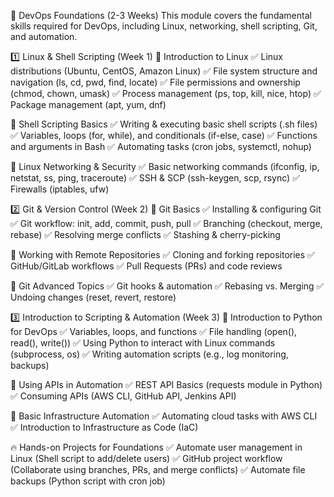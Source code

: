 📌 DevOps Foundations (2-3 Weeks)
This module covers the fundamental skills required for DevOps, including Linux, networking, shell scripting, Git, and automation.

1️⃣ Linux & Shell Scripting (Week 1)
🔹 Introduction to Linux
✅ Linux distributions (Ubuntu, CentOS, Amazon Linux)
✅ File system structure and navigation (ls, cd, pwd, find, locate)
✅ File permissions and ownership (chmod, chown, umask)
✅ Process management (ps, top, kill, nice, htop)
✅ Package management (apt, yum, dnf)

🔹 Shell Scripting Basics
✅ Writing & executing basic shell scripts (.sh files)
✅ Variables, loops (for, while), and conditionals (if-else, case)
✅ Functions and arguments in Bash
✅ Automating tasks (cron jobs, systemctl, nohup)

🔹 Linux Networking & Security
✅ Basic networking commands (ifconfig, ip, netstat, ss, ping, traceroute)
✅ SSH & SCP (ssh-keygen, scp, rsync)
✅ Firewalls (iptables, ufw)

2️⃣ Git & Version Control (Week 2)
🔹 Git Basics
✅ Installing & configuring Git
✅ Git workflow: init, add, commit, push, pull
✅ Branching (checkout, merge, rebase)
✅ Resolving merge conflicts
✅ Stashing & cherry-picking

🔹 Working with Remote Repositories
✅ Cloning and forking repositories
✅ GitHub/GitLab workflows
✅ Pull Requests (PRs) and code reviews

🔹 Git Advanced Topics
✅ Git hooks & automation
✅ Rebasing vs. Merging
✅ Undoing changes (reset, revert, restore)

3️⃣ Introduction to Scripting & Automation (Week 3)
🔹 Introduction to Python for DevOps
✅ Variables, loops, and functions
✅ File handling (open(), read(), write())
✅ Using Python to interact with Linux commands (subprocess, os)
✅ Writing automation scripts (e.g., log monitoring, backups)

🔹 Using APIs in Automation
✅ REST API Basics (requests module in Python)
✅ Consuming APIs (AWS CLI, GitHub API, Jenkins API)

🔹 Basic Infrastructure Automation
✅ Automating cloud tasks with AWS CLI
✅ Introduction to Infrastructure as Code (IaC)

🔥 Hands-on Projects for Foundations
✅ Automate user management in Linux (Shell script to add/delete users)
✅ GitHub project workflow (Collaborate using branches, PRs, and merge conflicts)
✅ Automate file backups (Python script with cron job)
